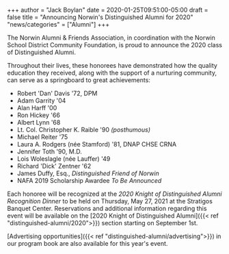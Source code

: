 +++
author = "Jack Boylan"
date = 2020-01-25T09:51:00-05:00
draft = false
title = "Announcing Norwin's Distinguished Alumni for 2020"
"news/categories" = ["Alumni"]
+++

The Norwin Alumni & Friends Association, in coordination with the Norwin School District Community Foundation, is proud to announce the 2020 class of Distinguished Alumni.<!--more-->

Throughout their lives, these honorees have demonstrated how the quality education they received, along with the support of a nurturing community, can serve as a springboard to great achievements:

* Robert 'Dan' Davis &#39;72, DPM
* Adam Garrity &#39;04
* Alan Harff &#39;00
* Ron Hickey &#39;66
* Albert Lynn &#39;68
* Lt. Col. Christopher K. Raible &#39;90 *(posthumous)*
* Michael Reiter &#39;75
* Laura A. Rodgers (née Stamford) &#39;81, DNAP CHSE CRNA
* Jennifer Toth &#39;90, M.D.
* Lois Woleslagle (née Lauffer) &#39;49
* Richard 'Dick' Zentner &#39;62
* James Duffy, Esq., *Distinguished Friend of Norwin* 
* NAFA 2019 Scholarship Awardee *To Be Announced*

Each honoree will be recognized at the *2020 Knight of Distinguished Alumni Recognition Dinner* to be held on Thursday, May 27, 2021 at the Stratigos Banquet Center. Reservations and additional information regarding this event will be available on the [2020 Knight of Distinguished Alumni]({{< ref "distinguished-alumni/2020">}}) section starting on September 1st.

[Advertising opportunities]({{< ref "distinguished-alumni/advertising">}}) in our program book are also available for this year's event.

